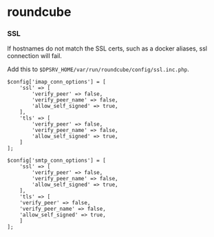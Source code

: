 # roundcube


### SSL

If hostnames do not match the SSL certs, such as a docker aliases, ssl connection will fail.  

Add this to `$DPSRV_HOME/var/run/roundcube/config/ssl.inc.php`.  

```
$config['imap_conn_options'] = [
	'ssl' => [
		'verify_peer' => false,
		'verify_peer_name' => false,
		'allow_self_signed' => true,
	],
	'tls' => [
		'verify_peer' => false,
		'verify_peer_name' => false,
		'allow_self_signed' => true,
	]
];
	
$config['smtp_conn_options'] = [
	'ssl' => [
		'verify_peer' => false,
		'verify_peer_name' => false,
		'allow_self_signed' => true,
	],
	'tls' => [
	'verify_peer' => false,
	'verify_peer_name' => false,
	'allow_self_signed' => true,
	]
];
```
